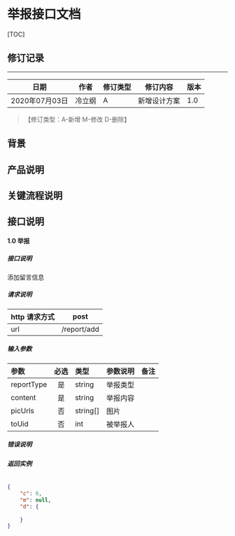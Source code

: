 # 举报接口文档

[TOC]
## 修订记录
----
日期 | 作者 | 修订类型 | 修订内容 | 版本|
---- | ---- | ---- | ---- | ---- |
2020年07月03日|冷立纲|A|新增设计方案|1.0|

> 【修订类型：A-新增  M-修改 D-删除】

## 背景



## 产品说明



## 关键流程说明

## 接口说明



#### 1.0 举报

##### 接口说明

添加留言信息

##### 请求说明

| http 请求方式          |post             |
|:------------- |:---------------:|
| url      |/report/add |

#####  输入参数

| 参数          |必选             | 类型       | 参数说明        | 备注          |
|:-------------|:---------------:|:-------------|:-------------|:-------------|
| reportType      | 是| string    | 举报类型|   |
| content      | 是| string    | 举报内容|   |
| picUrls      | 否| string[]    | 图片|   |
| toUid      | 否| int    | 被举报人|   |


#####  错误说明




#####  返回实例
```json

{
    "c": 0,
    "m": null,
    "d": {
        
    }
}

```






























